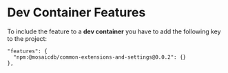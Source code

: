 # Dev Container Features

To include the feature to a **dev container** you have to add the following key to the project:

```
"features": {
  "npm:@mosaicdb/common-extensions-and-settings@0.0.2": {}
},
```
